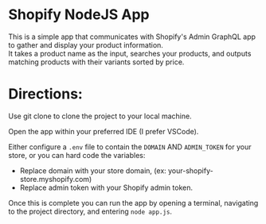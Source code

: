 # Shopify NodeJS App

This is a simple app that communicates with Shopify's Admin GraphQL app to gather and display your product information.  
It takes a product name as the input, searches your products, and outputs matching products with their variants sorted by price.

# Directions:

Use git clone to clone the project to your local machine.

Open the app within your preferred IDE (I prefer VSCode).

Either configure a `.env` file to contain the `DOMAIN` AND `ADMIN_TOKEN` for your store, or you can hard code the variables:  
- Replace domain with your store domain, (ex: your-shopify-store.myshopify.com)  
- Replace admin token with your Shopify admin token.

Once this is complete you can run the app by opening a terminal, navigating to the project directory, and entering `node app.js`.
